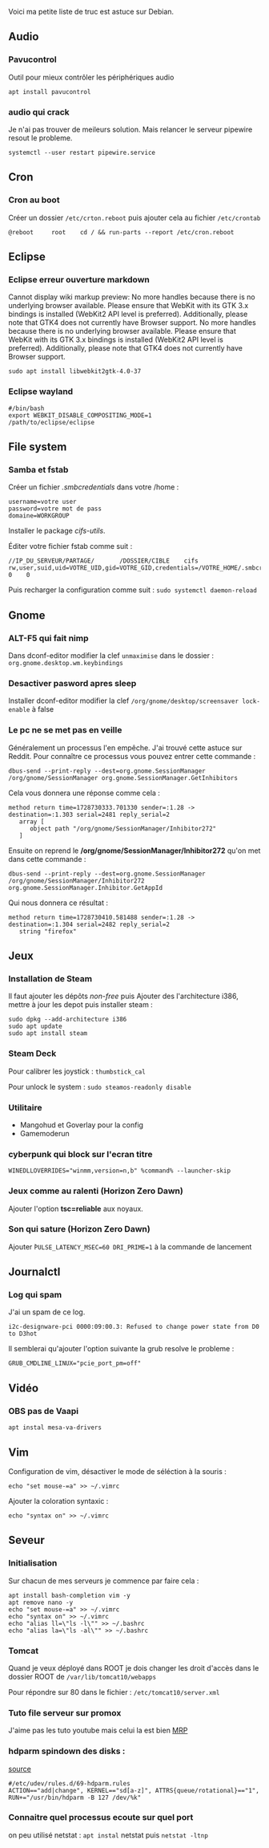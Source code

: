 Voici ma petite liste de truc est astuce sur Debian.


## Audio 
### Pavucontrol
Outil pour mieux contrôler les périphériques audio

~~~shell
apt install pavucontrol
~~~

### audio qui crack
Je n'ai pas trouver de meileurs solution. Mais relancer le serveur pipewire resout le probleme. 

~~~shell
systemctl --user restart pipewire.service
~~~

## Cron
### Cron au boot

Créer un dossier `/etc/crton.reboot` puis ajouter cela au fichier `/etc/crontab`

~~~shell
@reboot		root	cd / && run-parts --report /etc/cron.reboot
~~~

## Eclipse
### Eclipse erreur ouverture markdown
Cannot display wiki markup preview: No more handles because there is no underlying browser available. Please ensure that WebKit with its GTK 3.x bindings is installed (WebKit2 API level is preferred). Additionally, please note that GTK4 does not currently have Browser support.  No more handles because there is no underlying browser available. Please ensure that WebKit with its GTK 3.x bindings is installed (WebKit2 API level is preferred). Additionally, please note that GTK4 does not currently have Browser support.

~~~shell
sudo apt install libwebkit2gtk-4.0-37
~~~

### Eclipse wayland
~~~shell
#/bin/bash
export WEBKIT_DISABLE_COMPOSITING_MODE=1
/path/to/eclipse/eclipse
~~~

## File system

### Samba et fstab

Créer un fichier _.smbcredentials_ dans votre /home :

~~~shell
username=votre user
password=votre mot de pass
domaine=WORKGROUP
~~~

Installer le package _cifs-utils_. 

Éditer votre fichier fstab comme suit :

~~~shell
//IP_DU_SERVEUR/PARTAGE/       /DOSSIER/CIBLE    cifs    rw,user,suid,uid=VOTRE_UID,gid=VOTRE_GID,credentials=/VOTRE_HOME/.smbcredentials    0    0
~~~

Puis recharger la configuration comme suit : `sudo systemctl daemon-reload`


## Gnome
### ALT-F5 qui fait nimp
Dans dconf-editor modifier la clef `unmaximise` dans le dossier : `org.gnome.desktop.wm.keybindings`

### Desactiver pasword apres sleep
Installer dconf-editor modifier la clef `/org/gnome/desktop/screensaver lock-enable` à false

### Le pc ne se met pas en veille
Généralement un processus l'en empêche. J'ai trouvé cette astuce sur Reddit. Pour connaître ce processus vous pouvez entrer cette commande : 

~~~shell
dbus-send --print-reply --dest=org.gnome.SessionManager /org/gnome/SessionManager org.gnome.SessionManager.GetInhibitors
~~~

Cela vous donnera une réponse comme cela : 

~~~shell
method return time=1728730333.701330 sender=:1.28 -> destination=:1.303 serial=2481 reply_serial=2
   array [
      object path "/org/gnome/SessionManager/Inhibitor272"
   ]
~~~

Ensuite on reprend le __/org/gnome/SessionManager/Inhibitor272__ qu'on met dans cette commande :

~~~shell
dbus-send --print-reply --dest=org.gnome.SessionManager /org/gnome/SessionManager/Inhibitor272 org.gnome.SessionManager.Inhibitor.GetAppId
~~~

Qui nous donnera ce résultat :

~~~shell
method return time=1728730410.581488 sender=:1.28 -> destination=:1.304 serial=2482 reply_serial=2
   string "firefox"
~~~

## Jeux
### Installation de Steam
Il faut ajouter les dépôts _non-free_ puis Ajouter des l'architecture i386, mettre à jour les depot puis installer steam :

~~~shell
sudo dpkg --add-architecture i386
sudo apt update
sudo apt install steam
~~~

###  Steam Deck
Pour calibrer les joystick : `thumbstick_cal`

Pour unlock le system : `sudo steamos-readonly disable`

### Utilitaire
- Mangohud et Goverlay pour la config
- Gamemoderun

### cyberpunk qui block sur l'ecran titre 

~~~shell
WINEDLLOVERRIDES="winmm,version=n,b" %command% --launcher-skip
~~~

### Jeux comme au ralenti (Horizon Zero Dawn)

Ajouter l'option **tsc=reliable** aux noyaux.

### Son qui sature (Horizon Zero Dawn)

Ajouter ̀`PULSE_LATENCY_MSEC=60 DRI_PRIME=1` à la commande de lancement

## Journalctl
### Log qui spam

J'ai un spam de ce log. 

~~~shell
i2c-designware-pci 0000:09:00.3: Refused to change power state from D0 to D3hot
~~~

Il semblerai qu'ajouter l'option suivante la grub resolve le probleme : 

~~~shell
GRUB_CMDLINE_LINUX="pcie_port_pm=off"
~~~

## Vidéo
### OBS pas de Vaapi
~~~shell
apt instal mesa-va-drivers
~~~


## Vim

Configuration de vim, désactiver le mode de séléction à la souris : 

~~~shell
echo "set mouse-=a" >> ~/.vimrc
~~~

Ajouter la coloration syntaxic : 

~~~shell
echo "syntax on" >> ~/.vimrc
~~~


## Seveur
### Initialisation

Sur chacun de mes serveurs je commence par faire cela :

~~~shell
apt install bash-completion vim -y
apt remove nano -y
echo "set mouse-=a" >> ~/.vimrc
echo "syntax on" >> ~/.vimrc
echo "alias ll=\"ls -l\"" >> ~/.bashrc
echo "alias la=\"ls -al\"" >> ~/.bashrc
~~~

### Tomcat
Quand je veux déployé dans ROOT je dois changer les droit d'accès dans le dossier ROOT de `/var/lib/tomcat10/webapps`

Pour répondre sur 80 dans le fichier : `/etc/tomcat10/server.xml`

### Tuto file serveur sur promox
J'aime pas les tuto youtube mais celui la est bien [MRP](https://youtu.be/I7nfSCNKeck?si=uNb3HVNwdK8xJMQQ)

### hdparm spindown des disks :
[source](https://wiki.archlinux.org/title/Hdparm)

~~~shell
#/etc/udev/rules.d/69-hdparm.rules
ACTION=="add|change", KERNEL=="sd[a-z]", ATTRS{queue/rotational}=="1", RUN+="/usr/bin/hdparm -B 127 /dev/%k"
~~~

### Connaitre quel processus ecoute sur quel port

on peu utilisé netstat : `apt instal` netstat puis `netstat -ltnp`

